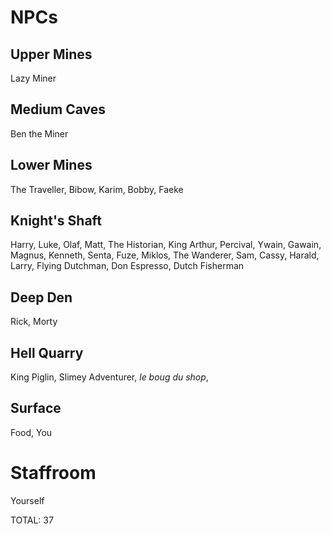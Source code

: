 # NPCs

## Upper Mines

Lazy Miner

## Medium Caves

Ben the Miner

## Lower Mines

The Traveller, Bibow, Karim, Bobby, Faeke

## Knight's Shaft

Harry, Luke, Olaf, Matt, The Historian, King Arthur, Percival, Ywain, Gawain, Magnus, Kenneth, Senta, Fuze, Miklos, The Wanderer, Sam, Cassy, Harald, Larry, Flying Dutchman, Don Espresso, Dutch Fisherman

## Deep Den

Rick, Morty

## Hell Quarry

King Piglin, Slimey Adventurer, *le boug du shop*, 

## Surface

Food, You

# Staffroom

Yourself

TOTAL: 37
